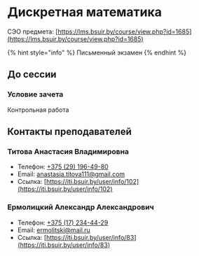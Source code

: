 # Дискретная математика

СЭО предмета: [https://lms.bsuir.by/course/view.php?id=1685](https://lms.bsuir.by/course/view.php?id=1685)

{% hint style="info" %}
Письменный экзамен
{% endhint %}

## До сессии

### Условие зачета

Контрольная работа

## Контакты преподавателей

### Титова Анастасия Владимировна

* Телефон: [+375 (29) 196-49-80](tel:375291964980)
* Email: [anastasia.titova111@gmail.com](mailto:anastasia.titova111@gmail.com)
* Ссылка: [https://iti.bsuir.by/user/info/102](https://iti.bsuir.by/user/info/102)

### Ермолицкий Александр Александрович

* Телефон: [+375 (17) 234-44-29](tel:375172344429)
* Email: [ermolitski@mail.ru](mailto:ermolitski@mail.ru)
* Ссылка: [https://iti.bsuir.by/user/info/83](https://iti.bsuir.by/user/info/83)
